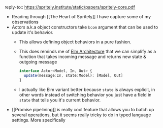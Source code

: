 reply-to:: https://spritely.institute/static/papers/spritely-core.pdf

- Reading through [[The Heart of Spritely]] I have capture some of my observations
- Actors a.k.a object constructors take `bcom` argument that can be used to update it's behavior.
	- This allows defining object behaviors in a pure fashion.
	- This does reminds me of [Elm Architecture](https://guide.elm-lang.org/effects/) that we can simplify as a function that takes incoming message and returns new state & outgoing message
	  
	  ```ts
	  interface Actor<Model, In, Out> {
	    update(message:In, state:Model): [Model, Out]
	  }
	  ```
	- I actually like Elm variant better because `state` is always explicit, in other words instead of switching behavior you just have a field in `state` that tells you it's current behavior.
- [[Promise pipelining]] is really cool feature that allows you to batch up several operations, but it seems really tricky to do in typed language settings. More specifically